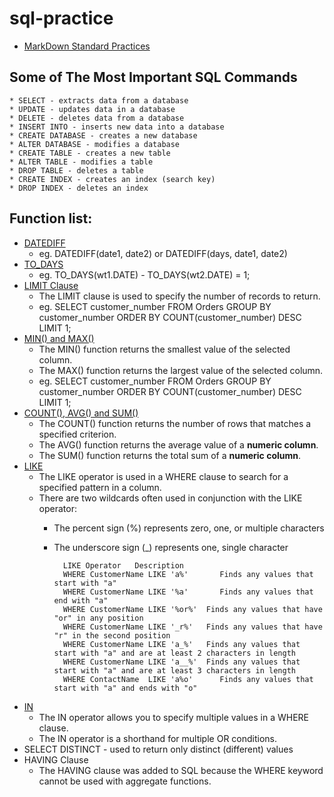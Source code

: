 # sql-practice
* [MarkDown Standard Practices](https://www.markdownguide.org/basic-syntax/)

## Some of The Most Important SQL Commands

    * SELECT - extracts data from a database
    * UPDATE - updates data in a database
    * DELETE - deletes data from a database
    * INSERT INTO - inserts new data into a database
    * CREATE DATABASE - creates a new database
    * ALTER DATABASE - modifies a database
    * CREATE TABLE - creates a new table
    * ALTER TABLE - modifies a table
    * DROP TABLE - deletes a table
    * CREATE INDEX - creates an index (search key)
    * DROP INDEX - deletes an index

## Function list:

* [DATEDIFF](https://www.w3schools.com/sql/func_sqlserver_datediff.asp)
  * eg. DATEDIFF(date1, date2) or DATEDIFF(days, date1, date2)
* [TO_DAYS](https://www.w3schools.com/sql/func_mysql_to_days.asp)
  * eg. TO_DAYS(wt1.DATE) - TO_DAYS(wt2.DATE) = 1;
* [LIMIT Clause](https://www.w3schools.com/mysql/mysql_limit.asp)
  * The LIMIT clause is used to specify the number of records to return.
  * eg. SELECT customer_number FROM Orders GROUP BY customer_number ORDER BY COUNT(customer_number) DESC LIMIT 1; 
* [MIN() and MAX()](https://www.w3schools.com/mysql/mysql_min_max.asp)
  * The MIN() function returns the smallest value of the selected column.
  * The MAX() function returns the largest value of the selected column.
  * eg. SELECT customer_number FROM Orders GROUP BY customer_number ORDER BY COUNT(customer_number) DESC LIMIT 1; 
* [COUNT(), AVG() and SUM()](https://www.w3schools.com/mysql/mysql_count_avg_sum.asp)
  * The COUNT() function returns the number of rows that matches a specified criterion.
  * The AVG() function returns the average value of a **numeric column**. 
  * The SUM() function returns the total sum of a **numeric column**. 
* [LIKE](https://www.w3schools.com/mysql/mysql_like.asp)
  * The LIKE operator is used in a WHERE clause to search for a specified pattern in a column.
  * There are two wildcards often used in conjunction with the LIKE operator:
    * The percent sign (%) represents zero, one, or multiple characters
    * The underscore sign (_) represents one, single character


            LIKE Operator 	Description
            WHERE CustomerName LIKE 'a%' 	   Finds any values that start with "a"
            WHERE CustomerName LIKE '%a' 	   Finds any values that end with "a"
            WHERE CustomerName LIKE '%or%' 	Finds any values that have "or" in any position
            WHERE CustomerName LIKE '_r%' 	Finds any values that have "r" in the second position
            WHERE CustomerName LIKE 'a_%' 	Finds any values that start with "a" and are at least 2 characters in length
            WHERE CustomerName LIKE 'a__%' 	Finds any values that start with "a" and are at least 3 characters in length
            WHERE ContactName  LIKE 'a%o' 	   Finds any values that start with "a" and ends with "o"

* [IN](https://www.w3schools.com/mysql/mysql_in.asp)
   * The IN operator allows you to specify multiple values in a WHERE clause.
   * The IN operator is a shorthand for multiple OR conditions. 
* SELECT DISTINCT - used to return only distinct (different) values
* HAVING Clause
   * The HAVING clause was added to SQL because the WHERE keyword cannot be used with aggregate functions.
